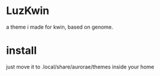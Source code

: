 # LuzKwin
a theme i made for kwin, based on genome.

# install
just move it to .local/share/aurorae/themes inside your home
